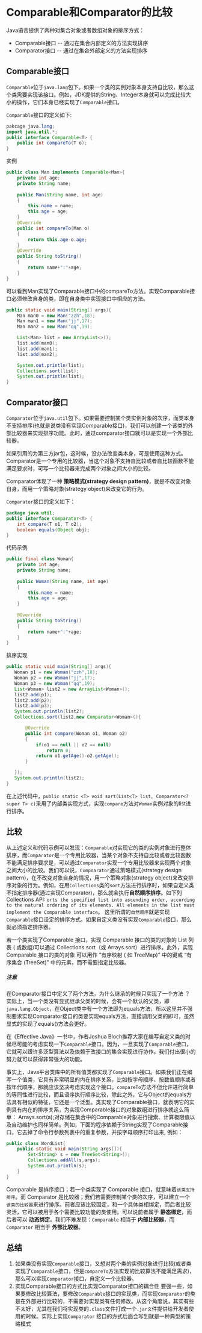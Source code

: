 # Comparable和Comparator的比较
Java语言提供了两种对集合对象或者数组对象的排序方式：
- Comparable接口 -- 通过在集合内部定义的方法实现排序
- Comparator接口 -- 通过在集合外部定义的方法实现排序

## Comparable接口
`Comparable`位于`java.lang`包下。如果一个类的实例对象本身支持自比较，那么这个类需要实现该接口。例如，JDK提供的String、Integer本身就可以完成比较大小的操作，它们本身已经实现了`Comparable`接口。

`Comparable`接口的定义如下:

```java
pakcage java.lang;
import java.util.*;
public interface Comparable<T> {
    public int compareTo(T o);
}
```

实例

```java
public class Man implements Comparable<Man>{
    private int age;
    private String name;
 
    public Man(String name, int age)
    {
        this.name = name;
        this.age = age;
    }
    @Override
    public int compareTo(Man o)
    {
        return this.age-o.age;
    }
    @Override
    public String toString()
    {
        return name+":"+age;
    }
}

```
可以看到Man实现了Comparable接口中的compareTo方法。实现Comparable接口必须修改自身的类，即在自身类中实现接口中相应的方法。
```java
public static void main(String[] args){
    Man man0 = new Man("zzh",18);
    Man man1 = new Man("jj",17);
    Man man2 = new Man("qq",19);

    List<Man> list = new ArrayList<>();
    list.add(man0);
    list.add(man1);
    list.add(man2);

    System.out.println(list);
    Collections.sort(list);
    System.out.println(list);
}

```


## Comparator接口
`Comparator`位于`java.util`包下。如果需要控制某个类实例对象的次序，而类本身不支持排序(也就是说类没有实现Comparable接口)，我们可以创建一个该类的外部比较器来实现排序功能。此时，通过comparator接口就可以是实现一个外部比较器。

如果引用的为第三方jar包，这时候，没办法改变类本身，可是使用这种方式。Comparator是一个专用的比较器，当这个对象不支持自比较或者自比较函数不能满足要求时，可写一个比较器来完成两个对象之间大小的比较。

Comparator体现了一种 **策略模式(strategy design pattern)**，就是不改变对象自身，而用一个策略对象(strategy object)来改变它的行为。

`Comparator`接口的定义如下：
```java
package java.util;
public interface Comparator<T> {
    int compare(T o1, T o2);
    boolean equals(Object obj);
}
```

代码示例

```java
public final class Woman{
    private int age;
    private String name;
 
    public Woman(String name, int age)
    {
        this.name = name;
        this.age = age;
    }
    
    @Override
    public String toString()
    {
        return name+":"+age;
    }
}

```
排序实现

```java
public static void main(String[] args){
   Woman p1 = new Woman("zzh",18);
   Woman p2 = new Woman("jj",17);
   Woman p3 = new Woman("qq",19);
   List<Woman> list2 = new ArrayList<Woman>();
   list2.add(p1);
   list2.add(p2);
   list2.add(p3);
   System.out.println(list2);
   Collections.sort(list2,new Comparator<Woman>(){

       @Override
       public int compare(Woman o1, Woman o2)
       {
           if(o1 == null || o2 == null)
               return 0;
           return o1.getAge()-o2.getAge();
       }

   });
   System.out.println(list2);
}
```
在上述代码中，`public static <T> void sort(List<T> list, Comparator<? super T> c)`采用了内部类实现方式，实现`compare`方法对`Woman`实例对象的list进行排序。


## 比较
从上述定义和代码示例可以发现：`Comparable`对实现它的类的实例对象进行整体排序，而`Comparator`是一个专用比较器，当某个对象不支持自比较或者比较函数不能满足排序要求是，可以通过`Comparator`实现一个专用比较器来实现两个对象之间大小的比较。我们可以说，`Compoarator`通过策略模式(strategy design pattern)，在不改变对象自身的情况，用一个策略对象(strategy object)来改变排序对象的行为。例如，在用`Collections`类的`sort`方法进行排序时，如果自定义类不指定排序器(通过实现Comparator)，那么就会执行**自然顺序排序**。如下列Collections API: `orts the specified list into ascending order, according to the natural ordering of its elements. All elements in the list must implement the Comparable interface`。 这里所谓的`自然顺序`就是实现 `Comparable`接口设定的排序方式。如果自定义类没有实现`Comparable`接口，那么就必须指定排序器。

若一个类实现了Comparable 接口，实现 Comparable 接口的类的对象的 List 列表 ( 或数组)可以通过 Collections.sort（或 Arrays.sort）进行排序。此外，实现 Comparable 接口的类的对象 可以用作 “有序映射 ( 如 TreeMap)” 中的键或 “有序集合 (TreeSet)” 中的元素，而不需要指定比较器。

##### 注意
在Comparator接口中定义了两个方法，为什么继承的时候只实现了一个方法 ？
实际上，当一个类没有显式继承父类的时候，会有一个默认的父类，即`java.lang.Object`，在Object类中有一个方法即为equals方法，所以这里并不强制要求实现Comparator接口的类要实现equals方法，直接调用父类的即可，虽然显式的实现了equals()方法会更好。

在《Effective Java》一书中，作者Joshua Bloch推荐大家在编写自定义类的时候尽可能的考虑实现一下`Comparable`接口。因为，一旦实现了`Comparable`接口，它就可以跟许多泛型算法以及依赖于改接口的集合实现进行协作。我们付出很小的努力就可以获得非常强大的功能。

事实上，Java平台类库中的所有值类都实现了`Comparable`接口。如果我们正在编写一个值类，它具有非常明显的内在排序关系，比如按字母顺序、按数值顺序或者按年代顺序，那就应该坚决考虑实现这个接口。`compareTo`方法不但允许进行简单的等同性进行比较，而且语序执行顺序比较，除此之外，它与Object的equals方法具有相似的特征，它还是一个泛型。类实现了Comparable接口，就表明它的实例具有内在的排序关系，为实现Comparable接口的对象数组进行排序就这么简单： Arrays.sort(a);对存储在集合中的Comparable对象进行搜索、计算极限值以及自动维护也同样简单。列如，下面的程序依赖于String实现了Comparable接口，它去掉了命令行参数列表中的重复参数，并按字母顺序打印出来, 例如：

```java
public class WordList{
    public static void main(String args[]){
        Set<String> s = new TreeSet<String>();
        Collections.addAll(s,args);
        System.out.println(s);
    }
}
```

Comparable 是排序接口；若一个类实现了 Comparable 接口，就意味着`该类支持排序`。而 Comparator 是比较器；我们若需要控制某个类的次序，可以建立一个 `该类的比较器`来进行排序。前者应该比较固定，和一个具体类相绑定，而后者比较灵活，它可以被用于各个需要比较功能的类使用。可以说前者属于 **静态绑定**，而后者可以 **动态绑定**。我们不难发现：`Comparable` 相当于 **内部比较器**，而 `Comparator` 相当于 **外部比较器**。

## 总结
1. 如果类没有实现`Comparable`接口，又想对两个类的实例对象进行比较(或者类实现了`Comparable`接口，但是`compareTo`方法实现的比较算法不能满足需求)， 那么可以实现`Comparator`接口，自定义一个比较器。
2. 实现Comparable接口的方式比实现Comparator接口的耦合性 要强一些，如果要修改比较算法，要修改`Comparable`接口的实现类，而实现`Comparator`的类是在外部进行比较的，不需要对实现类有任何修改。从这个角度说，其实有些不太好，尤其在我们将实现类的`.class`文件打成一个`.jar文`件提供给开发者使用的时候。实际上实现`Comparator` 接口的方式后面会写到就是一种典型的策略模式